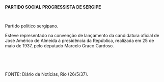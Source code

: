 **PARTIDO SOCIAL PROGRESSISTA DE SERGIPE**

 

Partido político sergipano.

Esteve representado na convenção de lançamento da candidatura oficial de
José Américo de Almeida à presidência da República, realizada em 25 de
maio de 1937, pelo deputado Marcelo Graco Cardoso.

 

 

FONTE: Diário de Notícias, Rio (26/5/37).

 
